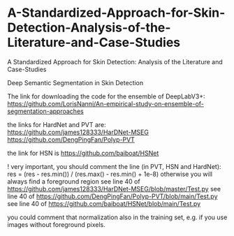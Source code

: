 # A-Standardized-Approach-for-Skin-Detection-Analysis-of-the-Literature-and-Case-Studies
A Standardized Approach for Skin Detection: Analysis of the Literature and Case-Studies

Deep Semantic Segmentation in Skin Detection

The link for downloading the code for the ensemble of DeepLabV3+: https://github.com/LorisNanni/An-empirical-study-on-ensemble-of-segmentation-approaches

the links for HardNet and PVT are: https://github.com/james128333/HarDNet-MSEG https://github.com/DengPingFan/Polyp-PVT

the link for HSN is https://github.com/baiboat/HSNet

! very important, you should comment the line (in PVT, HSN and HardNet):
 res = (res - res.min()) / (res.max() - res.min() + 1e-8)
 otherwise you will always find a foreground region
 see line 40 of https://github.com/james128333/HarDNet-MSEG/blob/master/Test.py
 see line 40 of https://github.com/DengPingFan/Polyp-PVT/blob/main/Test.py
 see line 40 of https://github.com/baiboat/HSNet/blob/main/Test.py
 
 you could comment that normalization also in the training set, e.g. if you use images without foreground pixels.
 
